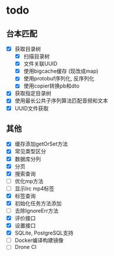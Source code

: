 # todo

## 台本匹配
  - [x] 获取目录树
    - [x] 扫描目录树
    - [x] 文件关联UUID
    - [x] 使用bigcache缓存 (现改成map)
    - [x] 使用protobuf序列化, 反序列化
    - [x] 使用copier转换pb和dto
  - [x] 获取指定目录树
  - [x] 使用最长公共子序列算法匹配音频和文本
  - [x] UUID文件获取

## 其他
- [x] 缓存添加getOrSet方法
- [x] 常见类型区分
- [x] 数据库分列
- [x] 分页
- [x] 搜索查询
- [ ] 优化mp方法
- [ ] 显示lrc mp4标签
- [x] 标签查询
- [x] 初始化任务方法添加
- [ ] 去除IgnoreErr方法
- [x] 评价接口
- [x] 设置接口
- [x] SQLite, PostgreSQL支持
- [ ] Docker编译构建镜像
- [ ] Drone CI
